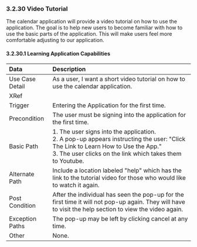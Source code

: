 ### 3.2.30 Video Tutorial

The calendar application will provide a video tutorial on how to use the application. The goal is to help new users to become familiar with how to use the basic parts of the application. This will make users feel more comfortable adjusting to our application.

#### 3.2.30.1 Learning Application Capabilities

| Data          | Description |
|:--------------| :--------------|
|Use Case Detail| As a user, I want a short video tutorial on how to use the calendar application.|
|XRef           | |
|Trigger        | Entering the Application for the first time.|
|Precondition   | The user must be signing into the application for the first time.|
|Basic Path     | 1. The user signs into the application.<br />2. A pop-up appears instructing the user: "Click The Link to Learn How to Use the App." <br />3. The user clicks on the link which takes them to Youtube.|
|Alternate Path | Include a location labeled "help" which has the link to the tutorial video for those who would like to watch it again.|
|Post Condition | After the individual has seen the pop-up for the first time it will not pop-up again. They will have to visit the help section to view the video again.|
|Exception Paths| The pop-up may be left by clicking cancel at any time.|
|Other          | None.|
